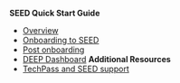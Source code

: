 **SEED Quick Start Guide**
 - [Overview](overview)
 - [Onboarding to SEED](getting-started)
 - [Post onboarding](post-onboarding-steps)
 - [DEEP Dashboard](dashboard)
**Additional Resources**
 - [TechPass and SEED support](support)  


    